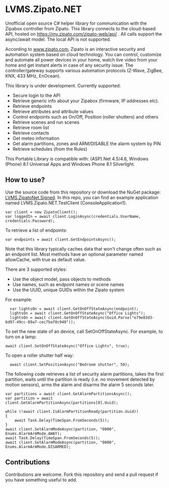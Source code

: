 # LVMS.Zipato.NET
Unofficial open source C# helper library for communication with the Zipabox controller from Zipato. This library connects to the cloud-based API, hosted on https://my.zipato.com/zipato-web/api/ . All calls support the async/await model. The local API is not supported.

According to www.zipato.com, Zipato is an interactive security and automation system based on cloud technology. You can control, customize and automate all power devices in your home, watch live video from your home and get instant alerts in case of any security issue. The controller/gateway supports various automation protocols (Z-Wave, ZigBee, KNX, 433 MHz, EnOcean).

This library is under development. Currently supported:
- Secure login to the API
- Retrieve generic info about your Zipabox (firmware, IP addresses etc).
- Retrieve endpoints
- Retrieve attributes and attribute values
- Control endpoints such as On/Off, Position (roller shutters) and others
- Retrieve scenes and run scenes
- Retrieve room list
- Retrieve contacts
- Get meteo information
- Get alarm partitions, zones and ARM/DISABLE the alarm system by PIN
- Retrieve schedules (from the Rules)

This Portable Library is compatible with: (ASP).Net 4.5/4.6, Windows (Phone) 8.1 Universal Apps and Windows Phone 8.1 Silverlight.

## How to use?
Use the source code from this repository or download the NuGet package: [LVMS.ZipatoNet.Signed](https://www.nuget.org/packages/LVMS.ZipatoNet.Signed/). In this repo, you can find an example application named LVMS.Zipato.NET.TestClient (ConsoleApplication1).
	
	var client = new ZipatoClient();
	var loggedIn = await client.LoginAsync(credentials.UserName, credentials.Password);
	
To retrieve a list of endpoints:	

	var endpoints = await client.GetEndpointsAsync();

Note that this library typically caches data that won't change often such as an endpoint list. Most methods have an optional parameter named allowCache, with true as default value.

There are 3 supported styles:
- Use the object model, pass objects to methods
- Use names, such as endpoint names or scene names
- Use the UUID, unique GUIDs within the Zipato system

For example:
```
  var lightsOn = await client.GetOnOffStateAsync(endpoint);
  lightsOn = await client.GetOnOffStateAsync("Office Lights");
  lightsOn = await client.GetOnOffStateAsync(Guid.Parse("e79e83d3-6d97-49cc-89a7-cec7baf0c948"));
```
To set the new state of an device, call SetOnOffStateAsync. For example, to turn on a lamp:
  ```
  await client.SetOnOffStateAsync("Office Lights", true);
  ```
To open a roller shutter half way:
```
  await client.SetPositionAsync("Bedroom shutter", 50);
```

The following code retrieves a list of security alarm partitions, takes the first partition, waits until the partition is ready (i.e. no movement detected by motion sensors), arms the alarm and disarms the alarm 5 seconds later.

```
var partitions = await client.GetAlarmPartitionsAsync();
var partition = await client.GetAlarmPartitionAsync(partitions[0].Uuid);

while (!await client.IsAlarmPartitionReady(partition.Uuid))
{
	await Task.Delay(TimeSpan.FromSeconds(5));
}
await client.SetAlarmModeAsync(partition, "0000", Enums.AlarmArmMode.AWAY);
await Task.Delay(TimeSpan.FromSeconds(5));
await client.SetAlarmModeAsync(partition, "0000", Enums.AlarmArmMode.DISARMED);
```

## Contributions

Contributions are welcome. Fork this repository and send a pull request if you have something useful to add.
